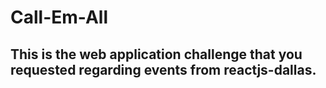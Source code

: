 # Call-Em-All

## This is the web application challenge that you requested regarding events from reactjs-dallas.
